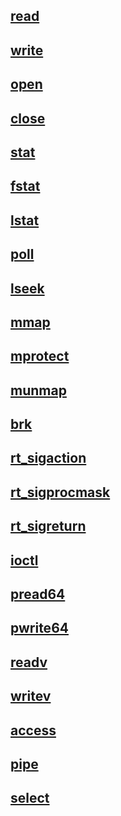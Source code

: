 ## [read](utils/read/read.man#read)

## [write](utils/write/write.man#write)

## [open](utils/open/open.man#open)

## [close](utils/close/close.man#close)

## [stat](utils/stat/stat.man#stat)

## [fstat](utils/fstat/fstat.man#fstat)

## [lstat](utils/lstat/lstat.man#lstat)

## [poll](utils/poll/poll.man#poll)

## [lseek](utils/lseek/lseek.man#lseek)

## [mmap](utils/mmap/mmap.man#mmap)

## [mprotect](utils/mprotect/mprotect.man#mprotect)

## [munmap](utils/munmap/munmap.man#munmap)

## [brk](utils/brk/brk.man#brk)

## [rt_sigaction](utils/rt_sigaction/rt_sigaction.man#rt_sigaction)

## [rt_sigprocmask](utils/rt_sigprocmask/rt_sigprocmask.man#rt_sigprocmask)

## [rt_sigreturn](utils/rt_sigreturn/rt_sigreturn.man#rt_sigreturn)

## [ioctl](utils/ioctl/ioctl.man#ioctl)

## [pread64](utils/pread64/pread64.man#pread64)

## [pwrite64](utils/pwrite64/pwrite64.man#pwrite64)

## [readv](utils/readv/readv.man#readv)

## [writev](utils/writev/writev.man#writev)

## [access](utils/access/access.man#access)

## [pipe](utils/pipe/pipe.man#pipe)

## [select](utils/select/select.man#select)


